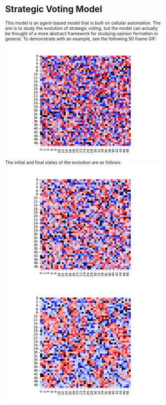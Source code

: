 # Strategic Voting Model

This model is an agent-based model that is built on cellular automation. The aim is to study the evolution of strategic voting, but
the model can actually be thought of a more abstract framework for studying opinion formation in general. To demonstrate with an
example, see the following 50 frame GIF:
![Evolution of strategic voting](img/evolution.gif)
The initial and final states of the evolution are as follows:
![Initial state](img/1.png)
![Initial state](img/50.png)
